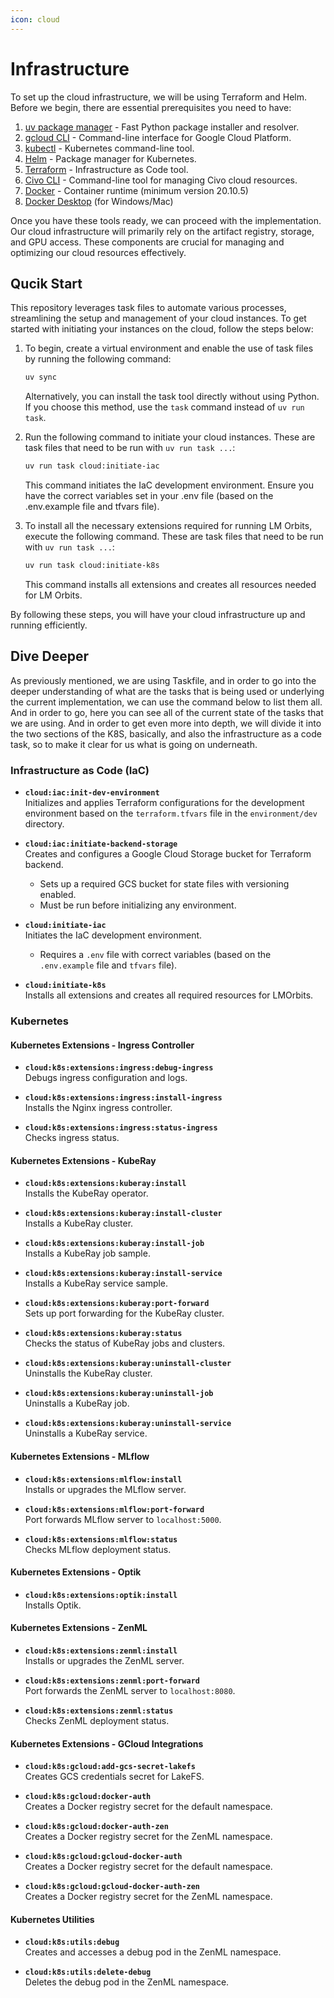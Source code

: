 ```yaml
---
icon: cloud
---
```


# Infrastructure
To set up the cloud infrastructure, we will be using Terraform and Helm. Before we begin, there are essential prerequisites you need to have:

1. [uv package manager](https://github.com/astral-sh/uv) - Fast Python package installer and resolver.
2. [gcloud CLI](https://cloud.google.com/sdk/docs/install) - Command-line interface for Google Cloud Platform.
3. [kubectl](https://kubernetes.io/docs/tasks/tools/) - Kubernetes command-line tool.
4. [Helm](https://helm.sh/docs/intro/install/) - Package manager for Kubernetes.
5. [Terraform](https://developer.hashicorp.com/terraform/downloads) - Infrastructure as Code tool.
6. [Civo CLI](https://www.civo.com/docs/overview/civo-cli) - Command-line tool for managing Civo cloud resources.
7. [Docker](https://docs.docker.com/get-docker/) - Container runtime (minimum version 20.10.5)
8. [Docker Desktop](https://www.docker.com/products/docker-desktop/) (for Windows/Mac)

Once you have these tools ready, we can proceed with the implementation. Our cloud infrastructure will primarily rely on the artifact registry, storage, and GPU access. These components are crucial for managing and optimizing our cloud resources effectively.


## Qucik Start 

This repository leverages task files to automate various processes, streamlining the setup and management of your cloud instances. To get started with initiating your instances on the cloud, follow the steps below:

1. To begin, create a virtual environment and enable the use of task files by running the following command:
   ```bash
   uv sync
   ```
   Alternatively, you can install the task tool directly without using Python. If you choose this method, use the `task` command instead of `uv run task`.

2. Run the following command to initiate your cloud instances. These are task files that need to be run with `uv run task ...`:
   ```bash
   uv run task cloud:initiate-iac
   ```
   This command initiates the IaC development environment. Ensure you have the correct variables set in your .env file (based on the .env.example file and tfvars file).

3. To install all the necessary extensions required for running LM Orbits, execute the following command. These are task files that need to be run with `uv run task ...`:
   ```bash
   uv run task cloud:initiate-k8s
   ```
   This command installs all extensions and creates all resources needed for LM Orbits.

By following these steps, you will have your cloud infrastructure up and running efficiently.


## Dive Deeper

As previously mentioned, we are using Taskfile, and in order to go into the deeper understanding of what are the tasks that is being used or underlying the current implementation, we can use the command below to list them all. And in order to go, here you can see all of the current state of the tasks that we are using. And in order to get even more into depth, we will divide it into the two sections of the K8S, basically, and also the infrastructure as a code task, so to make it clear for us what is going on underneath.

### Infrastructure as Code (IaC)

- **`cloud:iac:init-dev-environment`**  
  Initializes and applies Terraform configurations for the development environment based on the `terraform.tfvars` file in the `environment/dev` directory.

- **`cloud:iac:initiate-backend-storage`**  
  Creates and configures a Google Cloud Storage bucket for Terraform backend.  
  - Sets up a required GCS bucket for state files with versioning enabled.  
  - Must be run before initializing any environment.

- **`cloud:initiate-iac`**  
  Initiates the IaC development environment.  
  - Requires a `.env` file with correct variables (based on the `.env.example` file and `tfvars` file).

- **`cloud:initiate-k8s`**  
  Installs all extensions and creates all required resources for LMOrbits.

### Kubernetes
#### Kubernetes Extensions - Ingress Controller

- **`cloud:k8s:extensions:ingress:debug-ingress`**  
  Debugs ingress configuration and logs.

- **`cloud:k8s:extensions:ingress:install-ingress`**  
  Installs the Nginx ingress controller.

- **`cloud:k8s:extensions:ingress:status-ingress`**  
  Checks ingress status.

#### Kubernetes Extensions - KubeRay

- **`cloud:k8s:extensions:kuberay:install`**  
  Installs the KubeRay operator.

- **`cloud:k8s:extensions:kuberay:install-cluster`**  
  Installs a KubeRay cluster.

- **`cloud:k8s:extensions:kuberay:install-job`**  
  Installs a KubeRay job sample.

- **`cloud:k8s:extensions:kuberay:install-service`**  
  Installs a KubeRay service sample.

- **`cloud:k8s:extensions:kuberay:port-forward`**  
  Sets up port forwarding for the KubeRay cluster.

- **`cloud:k8s:extensions:kuberay:status`**  
  Checks the status of KubeRay jobs and clusters.

- **`cloud:k8s:extensions:kuberay:uninstall-cluster`**  
  Uninstalls the KubeRay cluster.

- **`cloud:k8s:extensions:kuberay:uninstall-job`**  
  Uninstalls a KubeRay job.

- **`cloud:k8s:extensions:kuberay:uninstall-service`**  
  Uninstalls a KubeRay service.

#### Kubernetes Extensions - MLflow

- **`cloud:k8s:extensions:mlflow:install`**  
  Installs or upgrades the MLflow server.

- **`cloud:k8s:extensions:mlflow:port-forward`**  
  Port forwards MLflow server to `localhost:5000`.

- **`cloud:k8s:extensions:mlflow:status`**  
  Checks MLflow deployment status.

#### Kubernetes Extensions - Optik

- **`cloud:k8s:extensions:optik:install`**  
  Installs Optik.

#### Kubernetes Extensions - ZenML

- **`cloud:k8s:extensions:zenml:install`**  
  Installs or upgrades the ZenML server.

- **`cloud:k8s:extensions:zenml:port-forward`**  
  Port forwards the ZenML server to `localhost:8080`.

- **`cloud:k8s:extensions:zenml:status`**  
  Checks ZenML deployment status.

#### Kubernetes Extensions - GCloud Integrations

- **`cloud:k8s:gcloud:add-gcs-secret-lakefs`**  
  Creates GCS credentials secret for LakeFS.

- **`cloud:k8s:gcloud:docker-auth`**  
  Creates a Docker registry secret for the default namespace.

- **`cloud:k8s:gcloud:docker-auth-zen`**  
  Creates a Docker registry secret for the ZenML namespace.

- **`cloud:k8s:gcloud:gcloud-docker-auth`**  
  Creates a Docker registry secret for the default namespace.

- **`cloud:k8s:gcloud:gcloud-docker-auth-zen`**  
  Creates a Docker registry secret for the ZenML namespace.

#### Kubernetes Utilities

- **`cloud:k8s:utils:debug`**  
  Creates and accesses a debug pod in the ZenML namespace.

- **`cloud:k8s:utils:delete-debug`**  
  Deletes the debug pod in the ZenML namespace.
